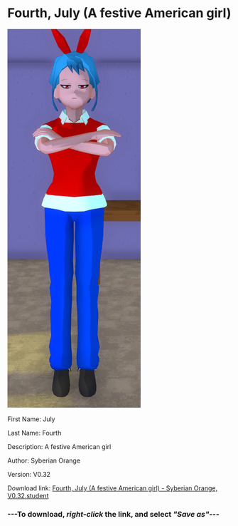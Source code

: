 # Fourth, July (A festive American girl)

<img src = "https://raw.githubusercontent.com/Arbiter1223/Daigaku-Gurashi-Custom-Students/master/Students/Files/Fourth%2C%20July%20(A%20festive%20American%20girl).png">

First Name: July

Last Name: Fourth

Description: A festive American girl

Author: Syberian Orange

Version: V0.32

Download link: <a href="https://raw.githubusercontent.com/Arbiter1223/Daigaku-Gurashi-Custom-Students/master/Students/Files/Fourth%2C%20July%20(A%20festive%20American%20girl)%20-%20Syberian%20Orange%2C%20V0.32.student">Fourth, July (A festive American girl) - Syberian Orange, V0.32.student</a>

### ---**To download, _right-click_ the link, and select _"Save as"_**---
